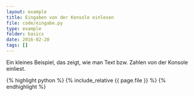 ```yaml
---
layout: example
title: Eingaben von der Konsole einlesen
file: code/eingabe.py
type: example
folder: basics
date: 2016-02-20
tags: []
---
```


Ein kleines Beispiel, das zeigt, wie man Text bzw. Zahlen von der Konsole einliest.

{% highlight python %}
{% include_relative {{ page.file }} %}
{% endhighlight %}